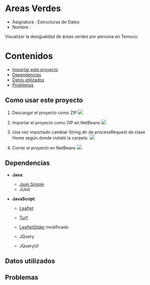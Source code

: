 # Areas Verdes
+ Asignatura : Estructuras de Datos
+ Nombre : 

Visualizar la desigualdad de áreas verdes por persona en Temuco.

# Contenidos
   * [Importar este proyecto](#como-usar-este-proyecto)
   * [Dependencias](#dependencias)
   * [Datos utilizados](#datos-utilizados)
   * [Problemas](#problemas)

## Como usar este proyecto
1. Descargar el proyecto como ZIP 
![](https://i.imgur.com/7g0QZNs.png)

2. Importar el proyecto como ZIP en NetBeans
![](https://i.imgur.com/HfA1XpY.png)

3. Una vez importado cambiar String dir de processRequest de clase Home según donde instaló la carpeta.
![](https://i.imgur.com/0N2IAWa.png)

4. Correr el proyecto en NetBeans
![](https://i.imgur.com/V88qiKC.png)

## Dependencias

+ **Java**: 
  + [Json Simple](https://code.google.com/archive/p/json-simple/)
  + JUnit



+ **JavaScript**:

  + [Leaflet](https://leafletjs.com/)

  + [Turf](https://github.com/Turfjs/turf)

  + [LeafletSlider](https://github.com/dwilhelm89/LeafletSlider) modificado

  + JQuery

  + JQueryUI
  
## Datos utilizados

## Problemas
